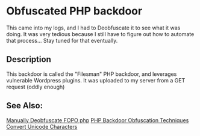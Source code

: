 # Obfuscated PHP backdoor
This came into my logs, and I had to Deobfuscate it to see what it was doing. It was very tedious because I still have to figure out how to automate that process... Stay tuned for that eventually.

## Description
This backdoor is called the "Filesman" PHP backdoor, and leverages vulnerable Wordpress plugins. It was uploaded to my server from a GET request (oddly enough) 

## See Also:
[Manually Deobfuscate FOPO php](https://www.youtube.com/watch?v=y3s48uD7bG8)
[PHP Backdoor Obfuscation Techniques](https://vexatioustendencies.com/php-backdoor-obfuscation-techniques/)
[Convert Unicode Characters](https://r12a.github.io/apps/conversion/)
